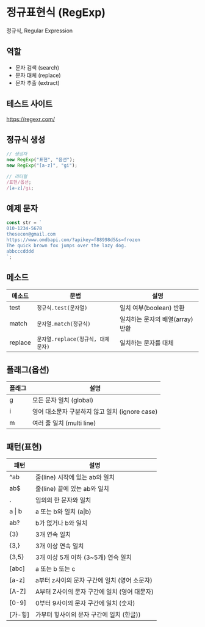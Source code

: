 # 정규표현식 (RegExp)

정규식, Regular Expression

## 역할

- 문자 검색 (search)
- 문자 대체 (replace)
- 문자 추출 (extract)

## 테스트 사이트

https://regexr.com/

## 정규식 생성

```js
// 생성자
new RegExp("표현", "옵션");
new RegExp("[a-z]", "gi");

// 리터럴
/표현/옵션;
/[a-z]/gi;
```

## 예제 문자

```js
const str = `
010-1234-5678
thesecon@gmail.com
https://www.omdbapi.com/?apikey=f88998d5&s=frozen
The quick brown fox jumps over the lazy dog.
abbcccdddd
`;
```

## 메소드

| 메소드  | 문법                               | 설명                             |
| ------- | ---------------------------------- | -------------------------------- |
| test    | `정규식.test(문자열)`              | 일치 여부(boolean) 반환          |
| match   | `문자열.match(정규식)`             | 일치하는 문자의 배열(array) 반환 |
| replace | `문자열.replace(정규식, 대체문자)` | 일치하는 문자를 대체             |

## 플래그(옵션)

| 플래그 | 설명                                           |
| ------ | ---------------------------------------------- |
| g      | 모든 문자 일치 (global)                        |
| i      | 영어 대소문자 구분하지 않고 일치 (ignore case) |
| m      | 여러 줄 일치 (multi line)                      |

## 패턴(표현)

| 패턴    | 설명                                         |
| ------- | -------------------------------------------- |
| ^ab     | 줄(line) 시작에 있는 ab와 일치               |
| ab$     | 줄(line) 끝에 있는 ab와 일치                 |
| .       | 임의의 한 문자와 일치                        |
| a \| b  | a 또는 b와 일치 (a&verbar;b)                 |
| ab?     | b가 없거나 b와 일치                          |
| {3}     | 3개 연속 일치                                |
| {3,}    | 3개 이상 연속 일치                           |
| {3,5}   | 3개 이상 5개 이하 (3~5개) 연속 일치          |
| [abc]   | a 또는 b 또는 c                              |
| [a-z]   | a부터 z사이의 문자 구간에 일치 (영어 소문자) |
| [A-Z]   | A부터 Z사이의 문자 구간에 일치 (영어 대문자) |
| [0-9]   | 0부터 9사이의 문자 구간에 일치 (숫자)        |
| [가-힣] | 가부터 힣사이의 문자 구간에 일치 (한글))     |
